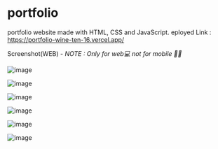 # portfolio
portfolio website made with HTML, CSS and JavaScript.
eployed Link : https://portfolio-wine-ten-16.vercel.app/

Screenshot(WEB) - 
<i>NOTE : Only for web💻 not for mobile 📱📵</i>

![image](https://github.com/koustavmoitra/portfolio/assets/78336764/17cc5884-f8f6-487d-91ac-8fa87f291c12)

![image](https://github.com/koustavmoitra/portfolio/assets/78336764/9ff6e2c5-1b5e-4574-be33-3fc15aa2d104)

![image](https://github.com/koustavmoitra/portfolio/assets/78336764/4307d880-d8bd-43ea-b99d-5fd49e697442)

![image](https://github.com/koustavmoitra/portfolio/assets/78336764/865e8a20-4504-4a98-93f8-0c0ae4e33861)

![image](https://github.com/koustavmoitra/portfolio/assets/78336764/aa1b0fc2-9dd7-4d55-aeaa-add6e9b9095d)

![image](https://github.com/koustavmoitra/portfolio/assets/78336764/fd6edd45-b885-41c1-8120-d253dbaac6ca)






